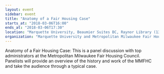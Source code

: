 ```yaml
---
layout: event
sidebar: event
title: "Anatomy of a Fair Housing Case"
starts_at: "2018-03-06T16:00"
ends_at: "2018-03-06T17:30"
location: "Marquette University, Beaumier Suites BC, Raynor Library (1355 W Wisconsin Ave)"
organization: "Marquette University and Metropolitan Milwaukee Fair Housing Council"
---
```


Anatomy of a Fair Housing Case:
This is a panel discussion with top administrators at the Metropolitan Milwaukee Fair Housing Council.  Panelists will provide an overview of the history and work of the MMFHC and take the audience through a typical case.
